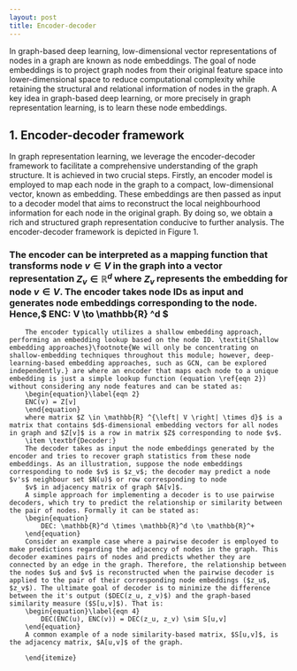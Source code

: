 ```yaml
---
layout: post
title: Encoder-decoder
---
```

In graph-based deep learning, low-dimensional vector representations of nodes in a graph are known as node embeddings. The goal of node embeddings is to project graph nodes from their original feature space into lower-dimensional space to reduce computational complexity while retaining the structural and relational information of nodes in the graph. A key idea in graph-based deep learning, or more precisely in graph representation learning, is to learn these node embeddings.
## 1. Encoder-decoder framework
In graph representation learning, we leverage the encoder-decoder framework to facilitate a comprehensive understanding of the graph structure. It is achieved in two crucial steps. Firstly, an encoder model is employed to map each node in the graph to a compact, low-dimensional vector, known as embedding. These embeddings are then passed as input to a decoder model that aims to reconstruct the local neighbourhood information for each node in the original graph. By doing so, we obtain a rich and structured graph representation conducive to further analysis. The encoder-decoder framework is depicted in Figure 1.
 
 ### The encoder can be interpreted as a mapping function that transforms node $v \in V$ in the graph into a vector representation $Z_v \in \mathbb{R} ^d$ where $Z_v$ represents the embedding for node $v \in V$. The encoder takes node IDs as input and generates node embeddings corresponding to the node. Hence,$ ENC: V \to \mathbb{R} ^d $
        The encoder typically utilizes a shallow embedding approach, performing an embedding lookup based on the node ID. \textit{Shallow embedding approaches}\footnote{We will only be concentrating on shallow-embedding techniques throughout this module; however, deep-learning-based embedding approaches, such as GCN, can be explored independently.} are where an encoder that maps each node to a unique embedding is just a simple lookup function (equation \ref{eqn 2}) without considering any node features and can be stated as:
        \begin{equation}\label{eqn 2}
        ENC(v) = Z[v]
        \end{equation}
        where matrix $Z \in \mathbb{R} ^{\left| V \right| \times d}$ is a matrix that contains $d$-dimensional embedding vectors for all nodes in graph and $Z[v]$ is a row in matrix $Z$ corresponding to node $v$. 
        \item \textbf{Decoder:}
        The decoder takes as input the node embeddings generated by the encoder and tries to recover graph statistics from these node embeddings. As an illustration, suppose the node embeddings corresponding to node $v$ is $z_v$; the decoder may predict a node $v's$ neighbour set $N(u)$ or row corresponding to node 
        $v$ in adjacency matrix of graph $A[v]$.
        A simple approach for implementing a decoder is to use pairwise decoders, which try to predict the relationship or similarity between the pair of nodes. Formally it can be stated as: 
        \begin{equation}
            DEC: \mathbb{R}^d \times \mathbb{R}^d \to \mathbb{R}^+ 
        \end{equation}
        Consider an example case where a pairwise decoder is employed to make predictions regarding the adjacency of nodes in the graph. This decoder examines pairs of nodes and predicts whether they are connected by an edge in the graph. Therefore, the relationship between the nodes $u$ and $v$ is reconstructed when the pairwise decoder is applied to the pair of their corresponding node embeddings ($z_u$, $z_v$). The ultimate goal of decoder is to minimize the difference between the it's output ($DEC(z_u, z_v)$) and the graph-based similarity measure ($S[u,v]$). That is:
        \begin{equation}\label{eqn 4}
            DEC(ENC(u), ENC(v)) = DEC(z_u, z_v) \sim S[u,v]
        \end{equation}
        A common example of a node similarity-based matrix, $S[u,v]$, is the adjacency matrix, $A[u,v]$ of the graph.

        \end{itemize}    


